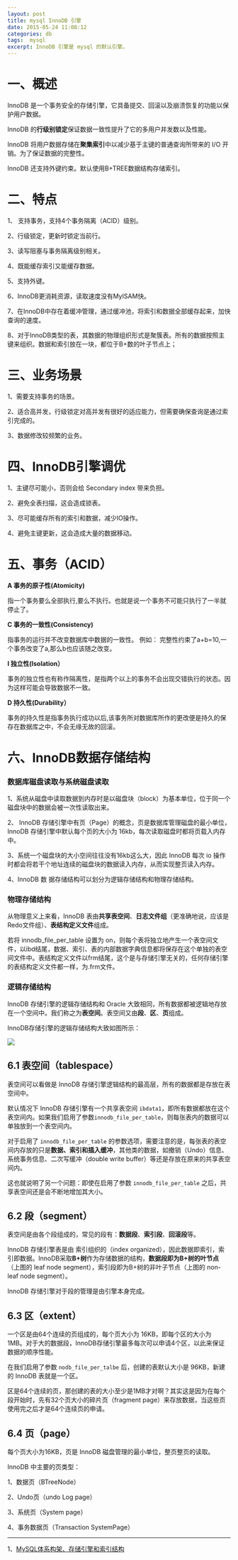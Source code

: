 ```yaml
---
layout: post
title: mysql InnoDB 引擎
date: 2015-05-24 11:08:12
categories: db
tags:  mysql 
excerpt: InnoDB 引擎是 mysql 的默认引擎。
---
```



# 一、概述

InnoDB 是一个事务安全的存储引擎，它具备提交、回滚以及崩溃恢复的功能以保护用户数据。

InnoDB 的**行级别锁定**保证数据一致性提升了它的多用户并发数以及性能。

InnoDB 将用户数据存储在**聚集索引**中以减少基于主键的普通查询所带来的 I/O 开销。为了保证数据的完整性。

InnoDB 还支持外键约束。默认使用B+TREE数据结构存储索引。

# 二、特点

1、 支持事务，支持4个事务隔离（ACID）级别。

2、行级锁定，更新时锁定当前行。

3、读写阻塞与事务隔离级别相关。

4、既能缓存索引又能缓存数据。

5、支持外键。

6、InnoDB更消耗资源，读取速度没有MyISAM快。

 7、在InnoDB中存在着缓冲管理，通过缓冲池，将索引和数据全部缓存起来，加快查询的速度。
 
8、对于InnoDB类型的表，其数据的物理组织形式是聚簇表。所有的数据按照主键来组织。数据和索引放在一块，都位于B+数的叶子节点上；

# 三、业务场景

1、需要支持事务的场景。

2、适合高并发，行级锁定对高并发有很好的适应能力，但需要确保查询是通过索引完成的。

3、数据修改较频繁的业务。

# 四、InnoDB引擎调优

1、主键尽可能小，否则会给 Secondary index 带来负担。

2、避免全表扫描，这会造成锁表。

3、尽可能缓存所有的索引和数据，减少IO操作。

4、避免主键更新，这会造成大量的数据移动。


# 五、事务（ACID）

**A 事务的原子性(Atomicity)** 

指一个事务要么全部执行,要么不执行。也就是说一个事务不可能只执行了一半就停止了。

**C 事务的一致性(Consistency)**

指事务的运行并不改变数据库中数据的一致性。 例如： 完整性约束了a+b=10,一个事务改变了a,那么b也应该随之改变。  

**I 独立性(Isolation）** 

事务的独立性也有称作隔离性，是指两个以上的事务不会出现交错执行的状态。因为这样可能会导致数据不一致。

**D 持久性(Durability）**

事务的持久性是指事务执行成功以后,该事务所对数据库所作的更改便是持久的保存在数据库之中，不会无缘无故的回滚。

# 六、InnoDB数据存储结构

### 数据库磁盘读取与系统磁盘读取

1、系统从磁盘中读取数据到内存时是以磁盘块（block）为基本单位，位于同一个磁盘块中的数据会被一次性读取出来。

2、 InnoDB 存储引擎中有页（Page）的概念，页是数据库管理磁盘的最小单位，InnoDB 存储引擎中默认每个页的大小为 16kb，每次读取磁盘时都将页载入内存中。

3、系统一个磁盘块的大小空间往往没有16kb这么大，因此 InnoDB 每次 io 操作时都会将若干个地址连续的磁盘块的数据读入内存，从而实现整页读入内存。

4、InnoDB 数 据存储结构可以划分为逻辑存储结构和物理存储结构。

### 物理存储结构

从物理意义上来看，InnoDB 表由**共享表空间**、**日志文件组**（更准确地说，应该是Redo文件组）、**表结构定义文件**组成。

若将 innodb_file_per_table 设置为 on，则每个表将独立地产生一个表空间文件，以ibd结尾，数据、索引、表的内部数据字典信息都将保存在这个单独的表空间文件中。表结构定义文件以frm结尾，这个是与存储引擎无关的，任何存储引擎的表结构定义文件都一样，为.frm文件。

### 逻辑存储结构

InnoDB 存储引擎的逻辑存储结构和 Oracle 大致相同，所有数据都被逻辑地存放在一个空间中。我们称之为**表空间**。表空间又由**段**、**区**、**页**组成。


InnoDB存储引擎的逻辑存储结构大致如图所示：

![](/assets/db/mysql-2022-09-26_15-23-26.png)


## 6.1 表空间（tablespace）

表空间可以看做是 InnoDB 存储引擎逻辑结构的最高层，所有的数据都是存放在表空间中。

默认情况下 InnoDB 存储引擎有一个共享表空间 `ibdata1`，即所有数据都放在这个表空间内。如果我们启用了参数`innodb_file_per_table`，则每张表内的数据可以单独放到一个表空间内。

对于启用了 `innodb_file_per_table` 的参数选项，需要注意的是，每张表的表空间内存放的只是**数据、索引和插入缓冲**，其他类的数据，如撤销（Undo）信息、系统事务信息、二次写缓冲（double write buffer）等还是存放在原来的共享表空间内。

这也就说明了另一个问题：即使在启用了参数 `innodb_file_per_table` 之后，共享表空间还是会不断地增加其大小。

## 6.2 段（segment）

表空间是由各个段组成的，常见的段有：**数据段**、**索引段**、**回滚段**等。

InnoDB 存储引擎表是由 索引组织的（index organized），因此数据即索引，索引即数据。InnoDB采取**B+树**作为存储数据的结构，**数据段即为B+树的叶节点**（上图的 leaf node segment），索引段即为B+树的非叶子节点（上图的 non-leaf node segment）。

InnoDB 存储引擎对于段的管理是由引擎本身完成。

## 6.3 区（extent）

一个区是由64个连续的页组成的，每个页大小为 16KB，即每个区的大小为 1MB。对于大的数据段，InnoDB存储引擎最多每次可以申请4个区，以此来保证数据的顺序性能。

在我们启用了参数 `nodb_file_per_talbe` 后，创建的表默认大小是 96KB，新建的 InnoDB 表就是一个区。

区是64个连续的页，那创建的表的大小至少是1MB才对啊？其实这是因为在每个段开始时，先有32个页大小的碎片页（fragment page）来存放数据，当这些页使用完之后才是64个连续页的申请。

## 6.4 页（page）

每个页大小为16KB，页是 InnoDB 磁盘管理的最小单位，整页整页的读取。

InnoDB 中主要的页类型：

1、数据页（BTreeNode）

2、Undo页（undo Log page）

3、系统页（System page）

4、事务数据页（Transaction SystemPage）



---
1、[MySQL体系构架、存储引擎和索引结构](https://zhuanlan.zhihu.com/p/500250022)